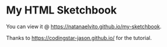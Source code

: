 # My HTML Sketchbook
You can view it @ https://natanaelvito.github.io/my-sketchbook.

Thanks to https://codingstar-jason.github.io/ for the tutorial.
